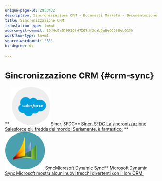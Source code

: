 ```yaml
---
unique-page-id: 2953432
description: Sincronizzazione CRM - Documenti Marketo - Documentazione prodotto
title: Sincronizzazione CRM
translation-type: tm+mt
source-git-commit: 20d4c8a079916f47267df3dab5a8e663f6eb019b
workflow-type: tm+mt
source-wordcount: '56'
ht-degree: 0%

---
```



# Sincronizzazione CRM {#crm-sync}

** ![Sincr. SFDC](assets/sfdc.png)Sincr. SFDC** [Sincr. SFDC La sincronizzazione Salesforce più fredda del mondo. Seriamente, è fantastico.](https://docs.marketo.com/display/DOCS/Salesforce+Sync)     **  ![Microsoft Dynamic ](assets/dynamics.png)SyncMicrosoft Dynamic Sync**  [Microsoft Dynamic Sync Microsoft mostra alcuni nuovi trucchi divertenti con il loro CRM.](https://docs.marketo.com/display/DOCS/Microsoft+Dynamics+Sync)